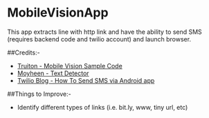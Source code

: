 # MobileVisionApp
This app extracts line with http link and have the ability to send SMS (requires backend code and twilio account) and launch browser.

##Credits:-
-  [Truiton - Mobile Vision Sample Code](https://github.com/Truiton/MobileVisionAPI/tree/master/OCRSample)
-  [Moyheen - Text Detector](https://github.com/moyheen/text-detector)
-  [Twilio Blog - How To Send SMS via Android app](https://www.twilio.com/blog/2016/05/how-to-send-an-sms-from-android.html)

##Things to Improve:-
-  Identify different types of links (i.e. bit.ly, www, tiny url, etc)
